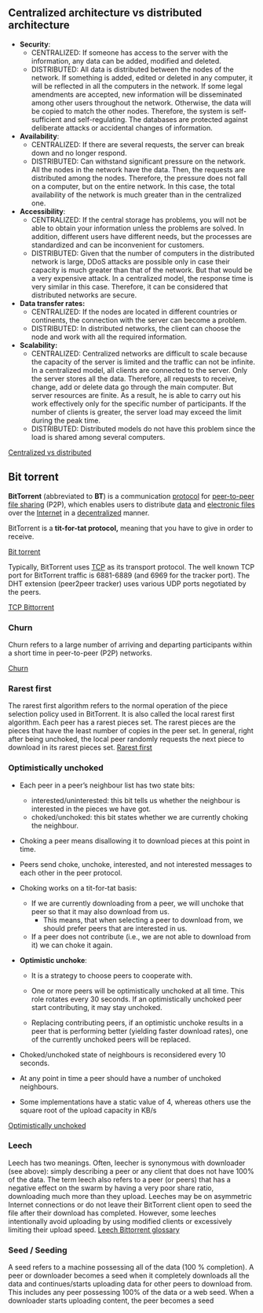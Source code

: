 ## Centralized architecture vs distributed architecture

- **Security**:
  - CENTRALIZED: If someone has access to the server with the information, any data can be added, modified and deleted.
  - DISTRIBUTED: All data is distributed between the nodes of the network. If something is added, edited or deleted in any computer, it will be reflected in all the computers in the network. If some legal amendments are accepted, new information will be disseminated among other users throughout the network. Otherwise, the data will be copied to match the other nodes. Therefore, the system is self-sufficient and self-regulating. The databases are protected against deliberate attacks or accidental changes of information.
- **Availability**:
  - CENTRALIZED: If there are several requests, the server can break down and no longer respond.
  - DISTRIBUTED: Can withstand significant pressure on the network. All the nodes in the network have the data. Then, the requests are distributed among the nodes. Therefore, the pressure does not fall on a computer, but on the entire network. In this case, the total availability of the network is much greater than in the centralized one.
- **Accessibility**:
  - CENTRALIZED: If the central storage has problems, you will not be able to obtain your information unless the problems are solved. In addition, different users have different needs, but the processes are standardized and can be inconvenient for customers.
  - DISTRIBUTED: Given that the number of computers in the distributed network is large, DDoS attacks are possible only in case their capacity is much greater than that of the network. But that would be a very expensive attack. In a centralized model, the response time is very similar in this case. Therefore, it can be considered that distributed networks are secure.
- **Data transfer rates:**
  - CENTRALIZED: If the nodes are located in different countries or continents, the connection with the server can become a problem.
  - DISTRIBUTED: In distributed networks, the client can choose the node and work with all the required information.
- **Scalability:**
  - CENTRALIZED: Centralized networks are difficult to scale because the capacity of the server is limited and the traffic can not be infinite. In a centralized model, all clients are connected to the server. Only the server stores all the data. Therefore, all requests to receive, change, add or delete data go through the main computer. But server resources are finite. As a result, he is able to carry out his work effectively only for the specific number of participants. If the number of clients is greater, the server load may exceed the limit during the peak time.
  - DISTRIBUTED: Distributed models do not have this problem since the load is shared among several computers.

[Centralized vs distributed](https://icommunity.io/en/redes-centralizadas-vs-distribuidas/#:~:text=CENTRALIZED%3A%20If%20someone%20has%20access,the%20computers%20in%20the%20network.)



## Bit torrent

**BitTorrent** (abbreviated to **BT**) is a communication [protocol](https://en.wikipedia.org/wiki/Protocol_(computing)) for [peer-to-peer file sharing](https://en.wikipedia.org/wiki/Peer-to-peer_file_sharing) (P2P), which enables users to distribute [data](https://en.wikipedia.org/wiki/Data_(computing)) and [electronic files](https://en.wikipedia.org/wiki/Electronic_file) over the [Internet](https://en.wikipedia.org/wiki/Internet) in a [decentralized](https://en.wikipedia.org/wiki/Decentralised_system) manner.

BitTorrent is a **tit-for-tat protocol,** meaning that you have to give in order to receive. 

[Bit torrent](https://users-cs.au.dk/bouvin/dBIoTP2PC/2017/slides/BitTorrent.pdf)

 Typically, BitTorrent uses [TCP](https://wiki.wireshark.org/TCP) as its transport protocol. The well known TCP port for BitTorrent traffic is 6881-6889 (and 6969 for the tracker port). The DHT extension (peer2peer tracker) uses various UDP ports negotiated by the peers.

[TCP Bittorrent](https://wiki.wireshark.org/BitTorrent)

### Churn

Churn refers to a large number of arriving and departing participants within a short time in peer-to-peer (P2P) networks.

[Churn](https://ieeexplore.ieee.org/document/6687347)

### Rarest first

The rarest first algorithm refers to the normal operation of the piece selection policy used in BitTorrent. It is also called the local rarest first algorithm. Each peer has a rarest pieces set. The rarest pieces are the pieces that have the least number of copies in the peer set. In general, right after being unchoked, the local peer randomly requests the next piece to download in its rarest pieces set. [Rarest first](https://arxiv.org/pdf/1402.2187.pdf#:~:text=The%20rarest%20first%20algorithm%20refers,copies%20in%20the%20peer%20set.)

### Optimistically unchoked

- Each peer in a peer’s neighbour list has two state bits: 
  - interested/uninterested: this bit tells us whether the neighbour is interested in the pieces we have got. 
  - choked/unchoked: this bit states whether we are currently choking the neighbour. 
- Choking a peer means disallowing it to download pieces at this point in time.
- Peers send choke, unchoke, interested, and not interested messages to each other in the peer protocol.

- Choking works on a tit-for-tat basis: 

  - If we are currently downloading from a peer, we will unchoke that peer so that it may also download from us. 
    - This means, that when selecting a peer to download from, we should prefer peers that are interested in us. 
  - If a peer does not contribute (i.e., we are not able to download from it) we can choke it again. 

- **Optimistic unchoke**: 

  - It is a strategy to choose peers to cooperate with.  
  - One or more peers will be optimistically unchoked at all time. This role rotates every 30 seconds. If an optimistically unchoked peer start contributing, it may stay unchoked.

  - Replacing contributing peers, if an optimistic unchoke results in a peer that is performing better (yielding faster download rates), one of the currently unchoked peers will be replaced.

- Choked/unchoked state of neighbours is reconsidered every 10 seconds.

-  At any point in time a peer should have a number of unchoked neighbours.

  - Some implementations have a static value of 4, whereas others use the square root of the upload capacity in KB/s 

[Optimistically unchoked](https://users-cs.au.dk/bouvin/dBIoTP2PC/2017/slides/BitTorrent.pdf)



### Leech
Leech has two meanings. Often, leecher is synonymous with downloader (see above): simply describing a peer or any client that does not have 100% of the data.
The term leech also refers to a peer (or peers) that has a negative effect on the swarm by having a very poor share ratio, downloading much more than they upload. Leeches may be on asymmetric Internet connections or do not leave their BitTorrent client open to seed the file after their download has completed. However, some leeches intentionally avoid uploading by using modified clients or excessively limiting their upload speed.  [Leech Bittorrent glossary](https://en.wikipedia.org/wiki/Glossary_of_BitTorrent_terms)

### Seed / Seeding

A seed refers to a machine possessing all of the data (100 % completion). A peer or downloader becomes a seed when it completely downloads all the data and continues/starts uploading data for other peers to download from. This includes any peer possessing 100% of the data or a web seed. When a downloader starts uploading content, the peer becomes a seed






